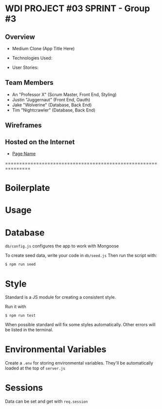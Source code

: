 # WDI PROJECT #03 SPRINT - Group #3


## Overview

- Medium Clone (App Title Here)

- Technologies Used: 

- User Stories: 


## Team Members

- An "Professor X" (Scrum Master, Front End, Styling)
- Justin "Juggernaut" (Front End, Oauth)
- Jake "Wolverine" (Database, Back End) 
- Tim "Nightcrawler" (Database, Back End)

## Wireframes


## Hosted on the Internet
- [Page Name](http://url)


===============================================================
# Boilerplate

# Usage

# Database

`db/config.js` configures the app to work with Mongoose

To create seed data, write your code in `db/seed.js`
Then run the script with:

```
$ npm run seed
```

# Style

Standard is a JS module for creating a consistent style.

Run it with 

```
$ npm run test
```

When possible standard will fix some styles automatically.
Other errors will be listed in the terminal.

# Environmental Variables

Create a `.env` for storing environmental variables. 
They'll be automatically loaded at the top of `server.js`

# Sessions

Data can be set and get with `req.session`


